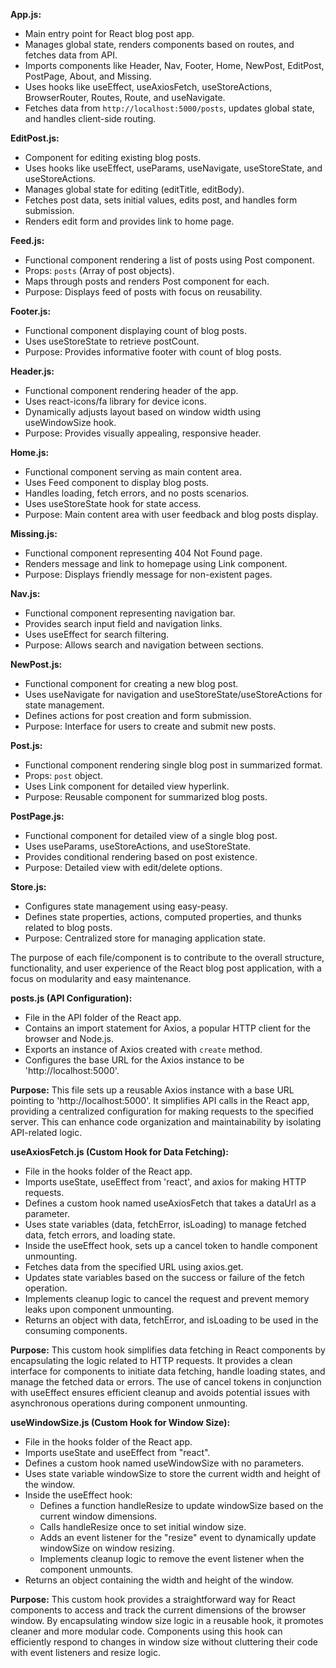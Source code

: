 **App.js:**
- Main entry point for React blog post app.
- Manages global state, renders components based on routes, and fetches data from API.
- Imports components like Header, Nav, Footer, Home, NewPost, EditPost, PostPage, About, and Missing.
- Uses hooks like useEffect, useAxiosFetch, useStoreActions, BrowserRouter, Routes, Route, and useNavigate.
- Fetches data from `http://localhost:5000/posts`, updates global state, and handles client-side routing.

**EditPost.js:**
- Component for editing existing blog posts.
- Uses hooks like useEffect, useParams, useNavigate, useStoreState, and useStoreActions.
- Manages global state for editing (editTitle, editBody).
- Fetches post data, sets initial values, edits post, and handles form submission.
- Renders edit form and provides link to home page.

**Feed.js:**
- Functional component rendering a list of posts using Post component.
- Props: `posts` (Array of post objects).
- Maps through posts and renders Post component for each.
- Purpose: Displays feed of posts with focus on reusability.

**Footer.js:**
- Functional component displaying count of blog posts.
- Uses useStoreState to retrieve postCount.
- Purpose: Provides informative footer with count of blog posts.

**Header.js:**
- Functional component rendering header of the app.
- Uses react-icons/fa library for device icons.
- Dynamically adjusts layout based on window width using useWindowSize hook.
- Purpose: Provides visually appealing, responsive header.

**Home.js:**
- Functional component serving as main content area.
- Uses Feed component to display blog posts.
- Handles loading, fetch errors, and no posts scenarios.
- Uses useStoreState hook for state access.
- Purpose: Main content area with user feedback and blog posts display.

**Missing.js:**
- Functional component representing 404 Not Found page.
- Renders message and link to homepage using Link component.
- Purpose: Displays friendly message for non-existent pages.

**Nav.js:**
- Functional component representing navigation bar.
- Provides search input field and navigation links.
- Uses useEffect for search filtering.
- Purpose: Allows search and navigation between sections.

**NewPost.js:**
- Functional component for creating a new blog post.
- Uses useNavigate for navigation and useStoreState/useStoreActions for state management.
- Defines actions for post creation and form submission.
- Purpose: Interface for users to create and submit new posts.

**Post.js:**
- Functional component rendering single blog post in summarized format.
- Props: `post` object.
- Uses Link component for detailed view hyperlink.
- Purpose: Reusable component for summarized blog posts.

**PostPage.js:**
- Functional component for detailed view of a single blog post.
- Uses useParams, useStoreActions, and useStoreState.
- Provides conditional rendering based on post existence.
- Purpose: Detailed view with edit/delete options.

**Store.js:**
- Configures state management using easy-peasy.
- Defines state properties, actions, computed properties, and thunks related to blog posts.
- Purpose: Centralized store for managing application state.

The purpose of each file/component is to contribute to the overall structure, functionality, and user experience of the React blog post application, with a focus on modularity and easy maintenance.

**posts.js (API Configuration):**
- File in the API folder of the React app.
- Contains an import statement for Axios, a popular HTTP client for the browser and Node.js.
- Exports an instance of Axios created with `create` method.
- Configures the base URL for the Axios instance to be 'http://localhost:5000'.
  
**Purpose:**
This file sets up a reusable Axios instance with a base URL pointing to 'http://localhost:5000'. It simplifies API calls in the React app, providing a centralized configuration for making requests to the specified server. This can enhance code organization and maintainability by isolating API-related logic.

**useAxiosFetch.js (Custom Hook for Data Fetching):**
- File in the hooks folder of the React app.
- Imports useState, useEffect from 'react', and axios for making HTTP requests.
- Defines a custom hook named useAxiosFetch that takes a dataUrl as a parameter.
- Uses state variables (data, fetchError, isLoading) to manage fetched data, fetch errors, and loading state.
- Inside the useEffect hook, sets up a cancel token to handle component unmounting.
- Fetches data from the specified URL using axios.get.
- Updates state variables based on the success or failure of the fetch operation.
- Implements cleanup logic to cancel the request and prevent memory leaks upon component unmounting.
- Returns an object with data, fetchError, and isLoading to be used in the consuming components.

**Purpose:**
This custom hook simplifies data fetching in React components by encapsulating the logic related to HTTP requests. It provides a clean interface for components to initiate data fetching, handle loading states, and manage the fetched data or errors. The use of cancel tokens in conjunction with useEffect ensures efficient cleanup and avoids potential issues with asynchronous operations during component unmounting.

**useWindowSize.js (Custom Hook for Window Size):**
- File in the hooks folder of the React app.
- Imports useState and useEffect from "react".
- Defines a custom hook named useWindowSize with no parameters.
- Uses state variable windowSize to store the current width and height of the window.
- Inside the useEffect hook:
  - Defines a function handleResize to update windowSize based on the current window dimensions.
  - Calls handleResize once to set initial window size.
  - Adds an event listener for the "resize" event to dynamically update windowSize on window resizing.
  - Implements cleanup logic to remove the event listener when the component unmounts.
- Returns an object containing the width and height of the window.

**Purpose:**
This custom hook provides a straightforward way for React components to access and track the current dimensions of the browser window. By encapsulating window size logic in a reusable hook, it promotes cleaner and more modular code. Components using this hook can efficiently respond to changes in window size without cluttering their code with event listeners and resize logic.
